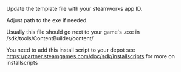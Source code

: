 Update the template file with your steamworks app ID.

Adjust path to the exe if needed.

Usually this file should go next to your game's .exe in <steamworks sdk dir>/sdk/tools/ContentBuilder/content/

You need to add this install script to your depot
see https://partner.steamgames.com/doc/sdk/installscripts for more on installscripts
